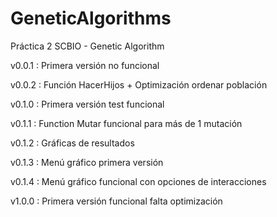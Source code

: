 # GeneticAlgorithms
Práctica 2 SCBIO - Genetic Algorithm

v0.0.1 : Primera versión no funcional

v0.0.2 : Función HacerHijos + Optimización ordenar población

v0.1.0 : Primera versión test funcional

v0.1.1 : Function Mutar funcional para más de 1 mutación

v0.1.2 : Gráficas de resultados

v0.1.3 : Menú gráfico primera versión

v0.1.4 : Menú gráfico funcional con opciones de interacciones

v1.0.0 : Primera versión funcional falta optimización
